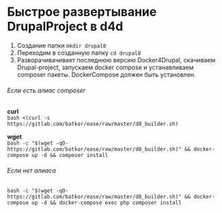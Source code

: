 # Быстрое развертывание DrupalProject в d4d
1. Создание папки ```mkdir drupal8```
2. Переходим в созданную папку ```cd drupal8```
3. Разворачивачивает последнюю версию Docker4Drupal, скачиваем Drupal-project, запускаем docker compose и устанавливаем composer пакеты. DockerCompose должен быть установлен.
###### Если есть алиас composer
**curl**\
```bash <(curl -s https://gitlab.com/batkor/ease/raw/master/d8_builder.sh)```

**wget**\
```bash -c "$(wget -qO- https://gitlab.com/batkor/ease/raw/master/d8_builder.sh)" && docker-compose up -d && composer install```
###### Если нет алиаса
```bash -c "$(wget -qO- https://gitlab.com/batkor/ease/raw/master/d8_builder.sh)" && docker-compose up -d && docker-compose exec php composer install```
